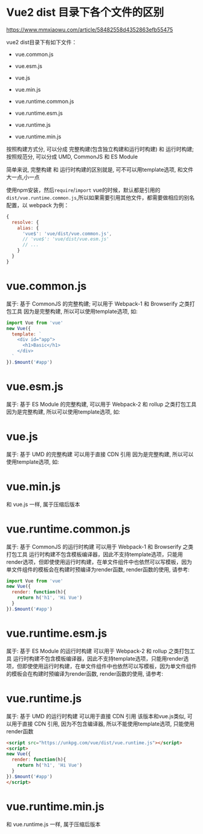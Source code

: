 Vue2 dist 目录下各个文件的区别
====

https://www.mmxiaowu.com/article/58482558d4352863efb55475

vue2 dist目录下有如下文件：

- vue.common.js

- vue.esm.js

- vue.js

- vue.min.js

- vue.runtime.common.js

- vue.runtime.esm.js

- vue.runtime.js

- vue.runtime.min.js

按照构建方式分, 可以分成 完整构建(包含独立构建和运行时构建) 和 运行时构建; 按照规范分, 可以分成 UMD, CommonJS 和 ES Module

简单来说, 完整构建 和 运行时构建的区别就是, 可不可以用template选项, 和文件大一点,小一点

使用npm安装，然后`require`/`import` vue的时候，默认都是引用的 `dist/vue.runtime.common.js`,所以如果需要引用其他文件，都需要做相应的别名配置，以 webpack 为例：

``` js
{
  resolve: {
    alias: {
      'vue$': 'vue/dist/vue.common.js',
      // 'vue$': 'vue/dist/vue.esm.js'
      // ...
    }
  }
}
```

# vue.common.js

属于: 基于 CommonJS 的完整构建; 可以用于 Webpack-1 和 Browserify 之类打包工具
因为是完整构建, 所以可以使用template选项, 如:

``` js
import Vue from 'vue'
new Vue({
  template: `
    <div id="app">
      <h1>Basic</h1>
    </div>
  `
}).$mount('#app')
```

# vue.esm.js

属于: 基于 ES Module 的完整构建, 可以用于 Webpack-2 和 rollup 之类打包工具
因为是完整构建, 所以可以使用template选项, 如:

# vue.js

属于: 基于 UMD 的完整构建
可以用于直接 CDN 引用
因为是完整构建, 所以可以使用template选项, 如:

# vue.min.js

和 vue.js 一样, 属于压缩后版本

# vue.runtime.common.js

属于: 基于 CommonJS 的运行时构建
可以用于 Webpack-1 和 Browserify 之类打包工具
运行时构建不包含模板编译器，因此不支持template选项，只能用render选项，但即使使用运行时构建，在单文件组件中也依然可以写模板，因为单文件组件的模板会在构建时预编译为render函数, render函数的使用, 请参考: 

``` js
import Vue from 'vue'
new Vue({
  render: function(h){
    return h('h1', 'Hi Vue')
  }
}).$mount('#app')
```

# vue.runtime.esm.js

属于: 基于 ES Module 的运行时构建
可以用于 Webpack-2 和 rollup 之类打包工具
运行时构建不包含模板编译器，因此不支持template选项，只能用render选项，但即使使用运行时构建，在单文件组件中也依然可以写模板，因为单文件组件的模板会在构建时预编译为render函数, render函数的使用, 请参考: 

# vue.runtime.js

属于: 基于 UMD 的运行时构建
可以用于直接 CDN 引用
该版本和vue.js类似, 可以用于直接 CDN 引用, 因为不包含编译器, 所以不能使用template选项, 只能使用render函数

``` html
<script src="https://unkpg.com/vue/dist/vue.runtime.js"></script>
<script>
new Vue({
  render: function(h){
    return h('h1', 'Hi Vue')
  }
}).$mount('#app')
</script>
```

# vue.runtime.min.js

和 vue.runtime.js 一样, 属于压缩后版本